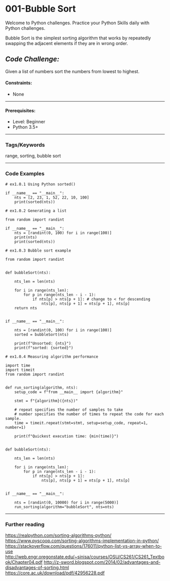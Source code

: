 # 001-Bubble Sort

Welcome to Python challenges. Practice your Python Skills daily with Python challenges. 

Bubble Sort is the simplest sorting algorithm that works by repeatedly swapping the adjacent elements if they are in wrong order.

## ***Code Challenge:***
Given a list of numbers sort the numbers from lowest to highest.

#### **Constraints:**
- None

----
#### **Prerequisites:**
- Level: Beginner
- Python 3.5+

----
### Tags/Keywords
range, sorting, bubble sort

----

### Code Examples

```
# ex1.0.1 Using Python sorted()

if __name__ == "__main__":
    nts = [2, 23, 1, 52, 22, 10, 100]
    print(sorted(nts))
```
```
# ex1.0.2 Generating a list

from random import randint

if __name__ == "__main__":
    nts = [randint(0, 100) for i in range(100)]
    print(nts)
    print(sorted(nts))
```
```
# ex1.0.3 Bubble sort example

from random import randint


def bubbleSort(nts):

    nts_len = len(nts)

    for i in range(nts_len):
        for p in range(nts_len - i - 1):
            if nts[p] > nts[p + 1]: # change to < for descending
                nts[p], nts[p + 1] = nts[p + 1], nts[p]
    return nts


if __name__ == "__main__":

    nts = [randint(0, 100) for i in range(100)]
    sorted = bubbleSort(nts)

    print(f"Unsorted: {nts}")
    print(f"sorted: {sorted}")

```
```
# ex1.0.4 Measuring algorithm performance

import time
import timeit
from random import randint


def run_sorting(algorithm, nts):
    setup_code = f"from __main__ import {algorithm}"

    stmt = f"{algorithm}({nts})"

    # repeat specifies the number of samples to take
    # number specifies the number of times to repeat the code for each sample.
    time = timeit.repeat(stmt=stmt, setup=setup_code, repeat=1, number=1)

    print(f"Quickest execution time: {min(time)}")


def bubbleSort(nts):

    nts_len = len(nts)

    for i in range(nts_len):
        for p in range(nts_len - i - 1):
            if nts[p] > nts[p + 1]:
                nts[p], nts[p + 1] = nts[p + 1], nts[p]


if __name__ == "__main__":

    nts = [randint(0, 10000) for i in range(5000)]
    run_sorting(algorithm="bubbleSort", nts=nts)
```
---
### **Further reading**
https://realpython.com/sorting-algorithms-python/
https://www.pyscoop.com/sorting-algorithms-implementation-in-python/
https://stackoverflow.com/questions/176011/python-list-vs-array-when-to-use
http://web.engr.oregonstate.edu/~sinisa/courses/OSU/CS261/CS261_Textbook/Chapter04.pdf
http://z-sword.blogspot.com/2014/02/advantages-and-disadvantages-of-sorting.html
https://core.ac.uk/download/pdf/42956228.pdf